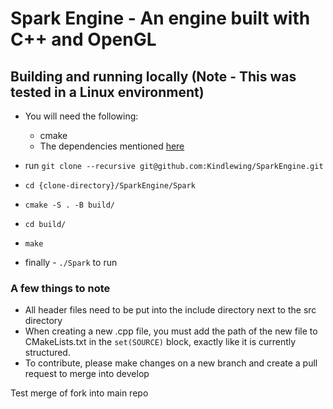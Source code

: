 # Spark Engine - An engine built with C++ and OpenGL

## Building and running locally (Note  - This was tested in a Linux environment)

- You will need the following: 
  - cmake
  - The dependencies mentioned [here](https://www.glfw.org/docs/3.3/compile_guide.html#compile_deps_x11)

- run ```git clone --recursive git@github.com:Kindlewing/SparkEngine.git```
- ```cd {clone-directory}/SparkEngine/Spark```
- ```cmake -S . -B build/```
- ```cd build/```
- ```make```
- finally - ```./Spark``` to run

### A few things to note
- All header files need to be put into the include directory next to the src directory
- When creating a new .cpp file, you must add the path of the new file to CMakeLists.txt in the ```set(SOURCE)``` block, exactly like it is currently structured.
- To contribute, please make changes on a new branch and create a pull request to merge into develop

Test merge of fork into main repo
